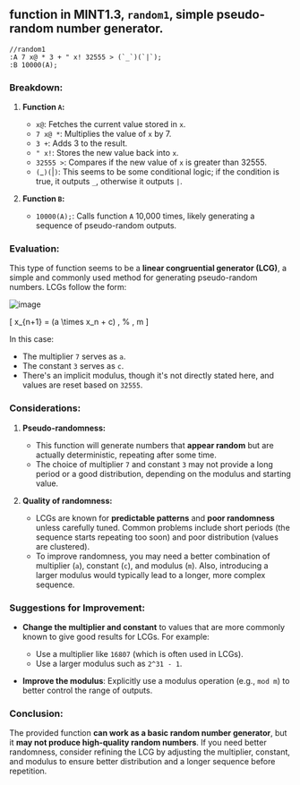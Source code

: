 ## function in MINT1.3, `random1`, simple pseudo-random number generator. 

```
//random1
:A 7 x@ * 3 + " x! 32555 > (`_`)(`|`);
:B 10000(A);
```

### Breakdown:

1. **Function `A`:**
   - `x@`: Fetches the current value stored in `x`.
   - `7 x@ *`: Multiplies the value of `x` by 7.
   - `3 +`: Adds 3 to the result.
   - `" x!`: Stores the new value back into `x`.
   - `32555 >`: Compares if the new value of `x` is greater than 32555.
   - `(`_`)(`|`)`: This seems to be some conditional logic; if the condition is true, it outputs `_`, otherwise it outputs `|`.

2. **Function `B`:**
   - `10000(A);`: Calls function `A` 10,000 times, likely generating a sequence of pseudo-random outputs.

### Evaluation:

This type of function seems to be a **linear congruential generator (LCG)**, a simple and commonly used method for generating pseudo-random numbers. LCGs follow the form:

![image](https://github.com/user-attachments/assets/ef40f162-87cd-47af-82ee-fb5f00188120)

\[
x_{n+1} = (a \times x_n + c) \, \% \, m
\]

In this case:
- The multiplier `7` serves as `a`.
- The constant `3` serves as `c`.
- There's an implicit modulus, though it's not directly stated here, and values are reset based on `32555`.

### Considerations:

1. **Pseudo-randomness:**
   - This function will generate numbers that **appear random** but are actually deterministic, repeating after some time.
   - The choice of multiplier `7` and constant `3` may not provide a long period or a good distribution, depending on the modulus and starting value.
   
2. **Quality of randomness:**
   - LCGs are known for **predictable patterns** and **poor randomness** unless carefully tuned. Common problems include short periods (the sequence starts repeating too soon) and poor distribution (values are clustered).
   - To improve randomness, you may need a better combination of multiplier (`a`), constant (`c`), and modulus (`m`). Also, introducing a larger modulus would typically lead to a longer, more complex sequence.

### Suggestions for Improvement:

- **Change the multiplier and constant** to values that are more commonly known to give good results for LCGs. For example:
  - Use a multiplier like `16807` (which is often used in LCGs).
  - Use a larger modulus such as `2^31 - 1`.
  
- **Improve the modulus**: Explicitly use a modulus operation (e.g., `mod m`) to better control the range of outputs.

### Conclusion:
The provided function **can work as a basic random number generator**, but it **may not produce high-quality random numbers**. If you need better randomness, consider refining the LCG by adjusting the multiplier, constant, and modulus to ensure better distribution and a longer sequence before repetition.
